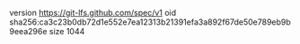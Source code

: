 version https://git-lfs.github.com/spec/v1
oid sha256:ca3c23b0db72d1e552e7ea12313b21391efa3a892f67de50e789eb9b9eea296e
size 1044
